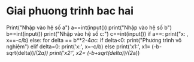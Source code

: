# Giai phuong trinh bac hai
Print("Nhập vào hệ số a")
a==int(input())
print("Nhập vào hệ số b")
b==int(input())
print("Nhập vào hệ số c:")
c==int(input())
if a==:
  print("x: , x==-c/b)
else:
  for delta == b**2-4*a*c:
    if delta<0:
      print("Phương trình vô nghiệm")
    elif delta=0:
      print('x:', x=-c/b)
    else
      print('x1:', x1= (-b-sqrt(delta))/(2*a))
      print('x2:', x2= (-b+sqrt(delta))/(2*a))
